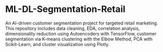 # ML-DL-Segmentation-Retail
An AI-driven customer segmentation project for targeted retail marketing. This repository includes data cleaning, EDA, correlation analysis, dimensionality reduction using Autoencoders with TensorFlow, customer segmentation via K-means clustering with the Elbow Method, PCA with Scikit-Learn, and cluster visualization using Plotly.
